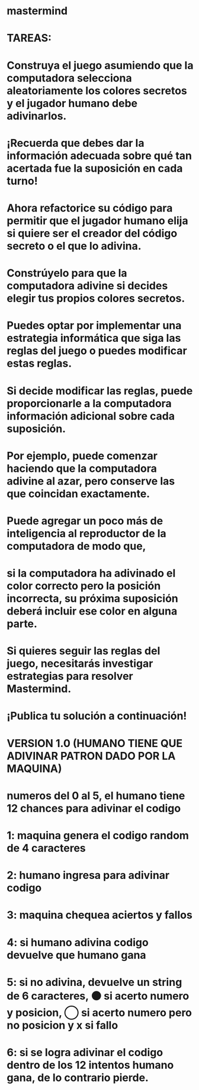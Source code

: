 # mastermind

# TAREAS:
# Construya el juego asumiendo que la computadora selecciona aleatoriamente los colores secretos y el jugador humano debe adivinarlos. 
# ¡Recuerda que debes dar la información adecuada sobre qué tan acertada fue la suposición en cada turno!
# Ahora refactorice su código para permitir que el jugador humano elija si quiere ser el creador del código secreto o el que lo adivina.
# Constrúyelo para que la computadora adivine si decides elegir tus propios colores secretos. 
# Puedes optar por implementar una estrategia informática que siga las reglas del juego o puedes modificar estas reglas.
# Si decide modificar las reglas, puede proporcionarle a la computadora información adicional sobre cada suposición. 
# Por ejemplo, puede comenzar haciendo que la computadora adivine al azar, pero conserve las que coincidan exactamente. 
# Puede agregar un poco más de inteligencia al reproductor de la computadora de modo que, 
# si la computadora ha adivinado el color correcto pero la posición incorrecta, su próxima suposición deberá incluir ese color en alguna parte.
# Si quieres seguir las reglas del juego, necesitarás investigar estrategias para resolver Mastermind.
# ¡Publica tu solución a continuación!
# 
# VERSION 1.0 (HUMANO TIENE QUE ADIVINAR PATRON DADO POR LA MAQUINA)
# numeros del 0 al 5, el humano tiene 12 chances para adivinar el codigo
# 1: maquina genera el codigo random de 4 caracteres
# 2: humano ingresa para adivinar codigo
# 3: maquina chequea aciertos y fallos
# 4: si humano adivina codigo devuelve que humano gana
# 5: si no adivina, devuelve un string de 6 caracteres, ⚫ si acerto numero y posicion, ◯ si acerto numero pero no posicion y x si fallo
# 6: si se logra adivinar el codigo dentro de los 12 intentos humano gana, de lo contrario pierde.